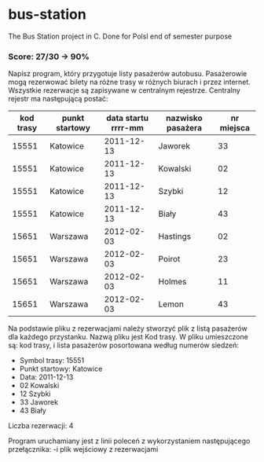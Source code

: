 # bus-station
The Bus Station project in C. Done for Polsl end of semester purpose

### Score: 27/30 -> 90%


Napisz program, który przygotuje listy pasażerów autobusu. Pasażerowie mogą rezerwować bilety
na różne trasy w różnych biurach i przez internet. Wszystkie rezerwacje są zapisywane w centralnym
rejestrze. Centralny rejestr ma następującą postać:
  
| kod trasy | punkt startowy | data startu rrrr-mm | nazwisko pasażera | nr miejsca |
| --------- | -------------- | ------------------- | ---------- | ----------------- |
| 15551 | Katowice | 2011-12-13 | Jaworek  | 33 |
| 15551 | Katowice | 2011-12-13 | Kowalski | 02 |
| 15551 | Katowice | 2011-12-13 | Szybki   | 12 |
| 15551 | Katowice | 2011-12-13 | Biały    | 43 |
| 15651 | Warszawa | 2012-02-03 | Hastings | 02 |
| 15651 | Warszawa | 2012-02-03 | Poirot   | 23 |
| 15651 | Warszawa | 2012-02-03 | Holmes   | 11 |
| 15651 | Warszawa | 2012-02-03 | Lemon    | 43 |


Na podstawie pliku z rezerwacjami należy stworzyć plik z listą pasażerów dla każdego przystanku.
Nazwą pliku jest Kod trasy. W pliku umieszczone są: kod trasy, i lista pasażerów posortowana według
numerów siedzeń:


* Symbol trasy: 15551
* Punkt startowy: Katowice
* Data: 2011-12-13
* 02 Kowalski
* 12 Szybki
* 33 Jaworek
* 43 Biały

Liczba rezerwacji: 4


Program uruchamiany jest z linii poleceń z wykorzystaniem następującego przełącznika:
-i plik wejściowy z rezerwacjami
